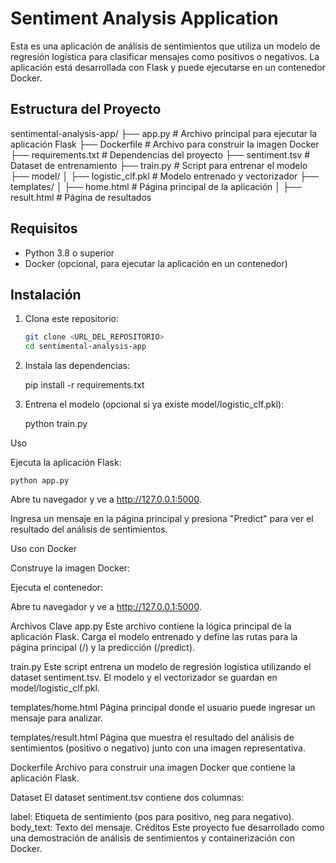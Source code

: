 # Sentiment Analysis Application

Esta es una aplicación de análisis de sentimientos que utiliza un modelo de regresión logística para clasificar mensajes como positivos o negativos. La aplicación está desarrollada con Flask y puede ejecutarse en un contenedor Docker.

## Estructura del Proyecto

sentimental-analysis-app/ ├── app.py # Archivo principal para ejecutar la aplicación Flask ├── Dockerfile # Archivo para construir la imagen Docker ├── requirements.txt # Dependencias del proyecto ├── sentiment.tsv # Dataset de entrenamiento ├── train.py # Script para entrenar el modelo ├── model/ │ ├── logistic_clf.pkl # Modelo entrenado y vectorizador ├── templates/ │ ├── home.html # Página principal de la aplicación │ ├── result.html # Página de resultados


## Requisitos

- Python 3.8 o superior
- Docker (opcional, para ejecutar la aplicación en un contenedor)

## Instalación

1. Clona este repositorio:

   ```bash
   git clone <URL_DEL_REPOSITORIO>
   cd sentimental-analysis-app

2. Instala las dependencias:

    pip install -r requirements.txt

3. Entrena el modelo (opcional si ya existe model/logistic_clf.pkl):

    python train.py

Uso

Ejecuta la aplicación Flask:

    python app.py

Abre tu navegador y ve a http://127.0.0.1:5000.

Ingresa un mensaje en la página principal y presiona "Predict" para ver el resultado del análisis de sentimientos.

Uso con Docker

Construye la imagen Docker:

Ejecuta el contenedor:

Abre tu navegador y ve a http://127.0.0.1:5000.

Archivos Clave
app.py
Este archivo contiene la lógica principal de la aplicación Flask. Carga el modelo entrenado y define las rutas para la página principal (/) y la predicción (/predict).

train.py
Este script entrena un modelo de regresión logística utilizando el dataset sentiment.tsv. El modelo y el vectorizador se guardan en model/logistic_clf.pkl.

templates/home.html
Página principal donde el usuario puede ingresar un mensaje para analizar.

templates/result.html
Página que muestra el resultado del análisis de sentimientos (positivo o negativo) junto con una imagen representativa.

Dockerfile
Archivo para construir una imagen Docker que contiene la aplicación Flask.

Dataset
El dataset sentiment.tsv contiene dos columnas:

label: Etiqueta de sentimiento (pos para positivo, neg para negativo).
body_text: Texto del mensaje.
Créditos
Este proyecto fue desarrollado como una demostración de análisis de sentimientos y containerización con Docker.